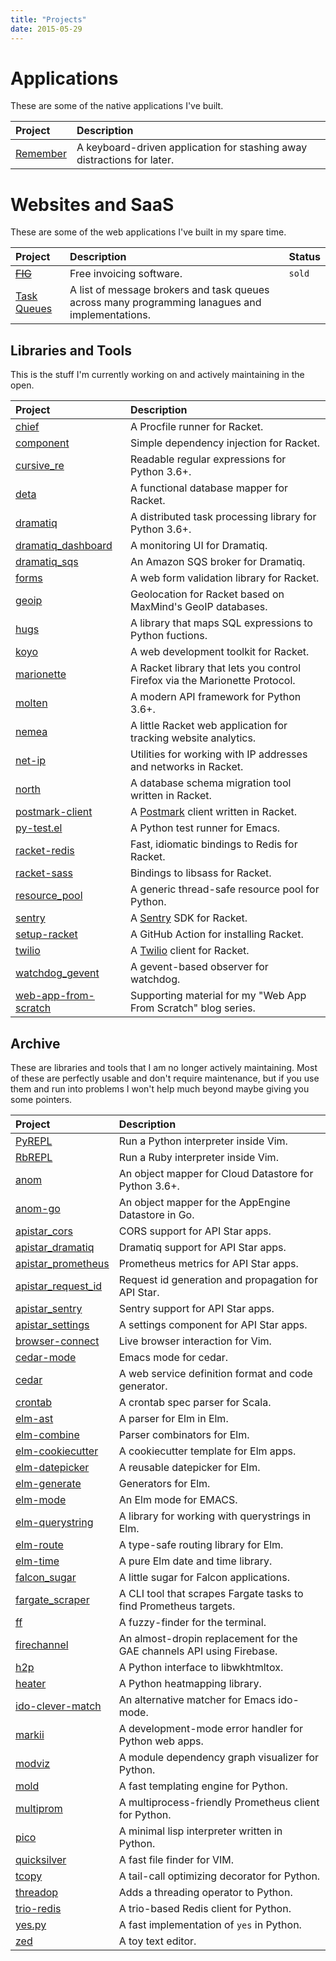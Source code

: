 ```yaml
---
title: "Projects"
date: 2015-05-29
---
```


# Applications

These are some of the native applications I've built.

| Project    | Description                                                             |
| :---       | :---                                                                    |
| [Remember] | A keyboard-driven application for stashing away distractions for later. |

# Websites and SaaS

These are some of the web applications I've built in my spare time.

| Project       | Description                                                                                     | Status |
| :---          | :---                                                                                            | :---   |
| ~~[FIG]~~     | Free invoicing software.                                                                        | `sold` |
| [Task Queues] | A list of message brokers and task queues across many programming lanagues and implementations. |        |

[FIG]: https://free-invoice-generator.com
[Task Queues]: https://taskqueues.com


## Libraries and Tools

This is the stuff I'm currently working on and actively maintaining in
the open.

| Project                 | Description                                                                 |
| :---                    | :---                                                                        |
| [chief]                 | A Procfile runner for Racket.                                               |
| [component]             | Simple dependency injection for Racket.                                     |
| [cursive_re]            | Readable regular expressions for Python 3.6+.                               |
| [deta]                  | A functional database mapper for Racket.                                    |
| [dramatiq]              | A distributed task processing library for Python 3.6+.                      |
| [dramatiq_dashboard]    | A monitoring UI for Dramatiq.                                               |
| [dramatiq_sqs]          | An Amazon SQS broker for Dramatiq.                                          |
| [forms]                 | A web form validation library for Racket.                                   |
| [geoip]                 | Geolocation for Racket based on MaxMind's GeoIP databases.                  |
| [hugs]                  | A library that maps SQL expressions to Python fuctions.                     |
| [koyo]                  | A web development toolkit for Racket.                                       |
| [marionette]            | A Racket library that lets you control Firefox via the Marionette Protocol. |
| [molten]                | A modern API framework for Python 3.6+.                                     |
| [nemea]                 | A little Racket web application for tracking website analytics.             |
| [net-ip]                | Utilities for working with IP addresses and networks in Racket.             |
| [north]                 | A database schema migration tool written in Racket.                         |
| [postmark-client]       | A [Postmark] client written in Racket.                                      |
| [py-test.el]            | A Python test runner for Emacs.                                             |
| [racket-redis]          | Fast, idiomatic bindings to Redis for Racket.                               |
| [racket-sass]           | Bindings to libsass for Racket.                                             |
| [resource_pool]         | A generic thread-safe resource pool for Python.                             |
| [sentry][racket-sentry] | A [Sentry] SDK for Racket.                                                  |
| [setup-racket]          | A GitHub Action for installing Racket.                                      |
| [twilio][racket-twilio] | A [Twilio] client for Racket.                                               |
| [watchdog_gevent]       | A gevent-based observer for watchdog.                                       |
| [web-app-from-scratch]  | Supporting material for my "Web App From Scratch" blog series.              |


## Archive

These are libraries and tools that I am no longer actively
maintaining.  Most of these are perfectly usable and don't require
maintenance, but if you use them and run into problems I won't help
much beyond maybe giving you some pointers.

| Project              | Description                                                           |
| :---                 | :---                                                                  |
| [PyREPL]             | Run a Python interpreter inside Vim.                                  |
| [RbREPL]             | Run a Ruby interpreter inside Vim.                                    |
| [anom]               | An object mapper for Cloud Datastore for Python 3.6+.                 |
| [anom-go]            | An object mapper for the AppEngine Datastore in Go.                   |
| [apistar_cors]       | CORS support for API Star apps.                                       |
| [apistar_dramatiq]   | Dramatiq support for API Star apps.                                   |
| [apistar_prometheus] | Prometheus metrics for API Star apps.                                 |
| [apistar_request_id] | Request id generation and propagation for API Star.                   |
| [apistar_sentry]     | Sentry support for API Star apps.                                     |
| [apistar_settings]   | A settings component for API Star apps.                               |
| [browser-connect]    | Live browser interaction for Vim.                                     |
| [cedar-mode]         | Emacs mode for cedar.                                                 |
| [cedar]              | A web service definition format and code generator.                   |
| [crontab]            | A crontab spec parser for Scala.                                      |
| [elm-ast]            | A parser for Elm in Elm.                                              |
| [elm-combine]        | Parser combinators for Elm.                                           |
| [elm-cookiecutter]   | A cookiecutter template for Elm apps.                                 |
| [elm-datepicker]     | A reusable datepicker for Elm.                                        |
| [elm-generate]       | Generators for Elm.                                                   |
| [elm-mode]           | An Elm mode for EMACS.                                                |
| [elm-querystring]    | A library for working with querystrings in Elm.                       |
| [elm-route]          | A type-safe routing library for Elm.                                  |
| [elm-time]           | A pure Elm date and time library.                                     |
| [falcon_sugar]       | A little sugar for Falcon applications.                               |
| [fargate_scraper]    | A CLI tool that scrapes Fargate tasks to find Prometheus targets.     |
| [ff]                 | A fuzzy-finder for the terminal.                                      |
| [firechannel]        | An almost-dropin replacement for the GAE channels API using Firebase. |
| [h2p]                | A Python interface to libwkhtmltox.                                   |
| [heater]             | A Python heatmapping library.                                         |
| [ido-clever-match]   | An alternative matcher for Emacs ido-mode.                            |
| [markii]             | A development-mode error handler for Python web apps.                 |
| [modviz]             | A module dependency graph visualizer for Python.                      |
| [mold]               | A fast templating engine for Python.                                  |
| [multiprom]          | A multiprocess-friendly Prometheus client for Python.                 |
| [pico]               | A minimal lisp interpreter written in Python.                         |
| [quicksilver]        | A fast file finder for VIM.                                           |
| [tcopy]              | A tail-call optimizing decorator for Python.                          |
| [threadop]           | Adds a threading operator to Python.                                  |
| [trio-redis]         | A trio-based Redis client for Python.                                 |
| [yes.py]             | A fast implementation of `yes` in Python.                             |
| [zed]                | A toy text editor.                                                    |


[PyREPl]: https://github.com/Bogdanp/pyrepl.vim
[RbREPL]: https://github.com/Bogdanp/rbrepl.vim
[Remember]: https://gum.co/rememberapp
[anom-go]: https://github.com/Bogdanp/anom
[anom]: https://anom.defn.io
[apistar_cors]: https://github.com/Bogdanp/apistar_cors
[apistar_dramatiq]: https://github.com/Bogdanp/apistar_dramatiq
[apistar_prometheus]: https://github.com/Bogdanp/apistar_prometheus
[apistar_request_id]: https://github.com/Bogdanp/apistar_request_id
[apistar_sentry]: https://github.com/Bogdanp/apistar_sentry
[apistar_settings]: https://github.com/Bogdanp/apistar_settings
[browser-connect]: https://github.com/Bogdanp/browser-connect.vim
[cedar-mode]: https://github.com/Bogdanp/cedar-mode
[cedar]: https://github.com/Bogdanp/cedar
[chief]: https://github.com/Bogdanp/racket-chief
[crontab]: https://github.com/Bogdanp/crontab
[component]: https://github.com/Bogdanp/racket-component
[cursive_re]: https://github.com/Bogdanp/cursive_re
[deta]: https://github.com/Bogdanp/deta
[dramatiq]: https://dramatiq.io
[dramatiq_dashboard]: https://github.com/Bogdanp/dramatiq_dashboard
[dramatiq_sqs]: https://github.com/Bogdanp/dramatiq_sqs
[elm-ast]: https://github.com/Bogdanp/elm-ast
[elm-combine]: https://github.com/Bogdanp/elm-combine
[elm-cookiecutter]: https://github.com/Bogdanp/elm-cookiecutter
[elm-datepicker]: https://github.com/Bogdanp/elm-datepicker
[elm-generate]: https://github.com/Bogdanp/elm-generate
[elm-mode]: https://github.com/jcollard/elm-mode
[elm-querystring]: https://github.com/Bogdanp/elm-querystring
[elm-route]: https://github.com/Bogdanp/elm-route
[elm-time]: https://github.com/Bogdanp/elm-time
[falcon_sugar]: https://github.com/Bogdanp/falcon_sugar
[fargate_scraper]: https://github.com/Bogdanp/fargate_scraper
[ff]: https://github.com/Bogdanp/ff
[firechannel]: https://github.com/LeadPages/firechannel
[forms]: https://github.com/Bogdanp/racket-forms
[geoip]: https://github.com/Bogdanp/racket-geoip
[h2p]: https://github.com/Bogdanp/h2p
[heater]: https://github.com/Bogdanp/heater
[hugs]: https://github.com/Bogdanp/hugs
[ido-clever-match]: https://github.com/Bogdanp/ido-clever-match
[koyo]: https://github.com/Bogdanp/koyo
[marionette]: https://github.com/Bogdanp/marionette
[markii]: https://github.com/Bogdanp/markii
[modviz]: https://github.com/Bogdanp/modviz
[mold]: https://github.com/Bogdanp/mold
[molten]: https://moltenframework.com
[multiprom]: https://github.com/Bogdanp/multiprom
[nemea]: https://github.com/Bogdanp/nemea
[net-ip]: https://github.com/Bogdanp/racket-net-ip
[north]: https://github.com/Bogdanp/racket-north
[pico]: https://github.com/Bogdanp/pico
[postmark]: https://postmarkapp.com
[postmark-client]: https://github.com/Bogdanp/racket-postmark
[py-test.el]: https://github.com/Bogdanp/py-test.el
[quicksilver]: https://github.com/Bogdanp/quicksilver.vim
[racket-redis]: https://github.com/Bogdanp/racket-redis/
[racket-sass]: https://github.com/Bogdanp/racket-sass/
[racket-sentry]: https://github.com/Bogdanp/racket-sentry/
[racket-twilio]: https://github.com/Bogdanp/racket-twilio/
[repos]: https://github.com/Bogdanp/repositories
[resource_pool]: https://github.com/Bogdanp/resource_pool
[sentry]: https://sentry.io
[setup-racket]: https://github.com/marketplace/actions/setup-racket-environment
[tcopy]: https://github.com/Bogdanp/tcopy
[threadop]: https://github.com/Bogdanp/threadop
[trio-redis]: https://github.com/Bogdanp/trio-redis
[twilio]: https://twilio.com
[watchdog_gevent]: https://github.com/Bogdanp/watchdog_gevent
[web-app-from-scratch]: https://github.com/Bogdanp/web-app-from-scratch
[yes.py]: https://github.com/Bogdanp/yes.py
[zed]: https://github.com/Bogdanp/zed
